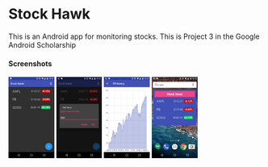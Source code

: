 # Stock Hawk

This is an Android app for monitoring stocks.
This is Project 3 in the Google Android Scholarship

#### Screenshots

<img src="https://raw.githubusercontent.com/ebabenskas/StockHawk/master/screenshots/Main.png" width="18%"></img>
<img src="https://raw.githubusercontent.com/ebabenskas/StockHawk/master/screenshots/Add_dialog.png" width="18%"></img>
<img src="https://raw.githubusercontent.com/ebabenskas/StockHawk/master/screenshots/Details.png" width="18%"></img>
<img src="https://raw.githubusercontent.com/ebabenskas/StockHawk/master/screenshots/Widget.png" width="18%"></img>